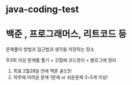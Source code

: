 # java-coding-test
# 백준 , 프로그래머스, 리트코드 등
문제풀이 방법과 접근법과 생각을 저장하는 장소

주3회 이상 문제를 풀기 + 깃헙에 코드정리 + 블로그에 정리

1. 목표 2월28일 안에 백준 골드5!
2. 하루에 어려운 문제 1문제 or 쉬운문제 3~5개 이상!
